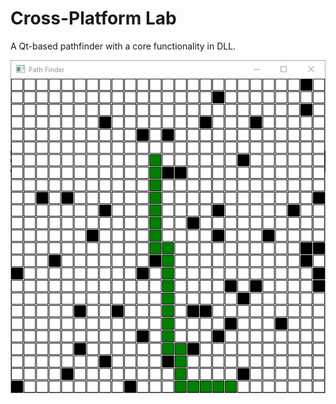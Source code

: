 # Cross-Platform Lab

A Qt-based pathfinder with a core functionality in DLL.

![](Media/screenshot.png)